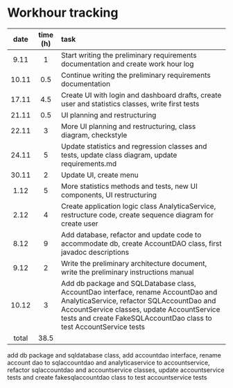 # Workhour tracking

| date  | time (h) | task  |
| :----:|:--------:| :-----|
| 9.11  | 1        | Start writing the preliminary requirements documentation and create work hour log |
| 10.11 | 0.5      | Continue writing the preliminary requirements documentation |
| 17.11 | 4.5      | Create UI with login and dashboard drafts, create user and statistics classes, write first tests |
| 21.11 | 0.5      | UI planning and restructuring |
| 22.11 | 3        | More UI planning and restructuring,  class diagram, checkstyle |
| 24.11 | 5        | Update statistics and regression classes and tests, update class diagram, update requirements.md |
| 30.11 | 2        | Update UI, create menu |
| 1.12  | 5        | More statistics methods and tests, new UI components, UI restructuring |
| 2.12  | 4        | Create application logic class AnalyticaService, restructure code, create sequence diagram for create user |
| 8.12  | 9        | Add database, refactor and update code to accommodate db, create AccountDAO class, first javadoc descriptions |
| 9.12  | 2        | Write the preliminary architecture document, write the preliminary instructions manual |
| 10.12 | 3        | Add db package and SQLDatabase class, AccountDao interface, rename AccountDao and AnalyticaService, refactor SQLAccountDao and AccountService classes, update AccountService tests and create FakeSQLAccountDao class to test AccountService tests |
| total | 38.5     |       |

add db package and sqldatabase class, add accountdao interface, rename account dao to sqlaccountdao and analyticaservice to accountservice, refactor sqlaccountdao and accountservice classes, update accountservice tests and create fakesqlaccountdao class to test accountservice tests
